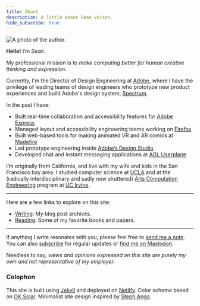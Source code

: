 ```yaml
---
title: About
description: A little about Sean Voisen.
hide_subscribe: true
---
```


<picture>
<source type="image/webp" srcset="{{ site.url }}/assets/images/sean_voisen_wide@480.webp 480w, {{ site.url }}/assets/images/sean_voisen_wide@960.webp 960w, {{ site.url }}/assets/images/sean_voisen_wide@1920.webp 1920w">
<img src="/assets/images/sean_voisen_wide@960.jpg" style="aspect-ratio: 16/9" alt="A photo of the author.">
</picture>

**Hello!** I’m *Sean*. 

My professional mission is to *make computing better for human creative thinking and expression*. 

Currently, I'm the Director of Design Engineering at [Adobe](https://adobe.com), where I have the privilege of leading teams of design engineers who prototype new product experiences and build Adobe's design system, [Spectrum](https://spectrum.adobe.com). 

In the past I have:

* Built real-time collaboration and accessibility features for [Adobe Express](https://express.adobe.com)
* Managed layout and accessibility engineering teams working on [Firefox](https://mozilla.org)
* Built web-based tools for making animated VR and AR comics at [Madefire](https://techcrunch.com/2022/04/29/madefire-shuts-down/)
* Led prototype engineering inside [Adobe’s Design Studio](https://adobe.design)
* Developed chat and instant messaging applications at [AOL Userplane](https://en.wikipedia.org/wiki/Userplane)

I’m originally from California, and live with my wife and kids in the San Francisco bay area. I studied computer science at [UCLA](https://www.ucla.edu) and at the (radically interdisciplinary and sadly now shuttered) [Arts Computation Engineering](https://www.ics.uci.edu/grad/degrees/degree_ace.php) program at [UC Irvine](https://www.uci.edu).

<hr>

Here are a few links to explore on this site:

* [Writing]({{site.url}}/writing): My blog post archives.
* [Reading]({{site.url}}/reading): Some of my favorite books and papers.

<hr>

If anything I write resonates with you, please feel free to <a href="#" class="eml-protected">send me a note</a>. You can also <a href="{{ site.url }}/subscribe">subscribe</a> for regular updates or <a href="https://front-end.social/@svoisen">find me on Mastodon</a>.

Needless to say, *views and opinions expressed on this site are purely my own and not representative of my employer.*

<aside class="footnote">
<h3>Colophon</h3>

This site is built using <a href="https://jekyllrb.com/">Jekyll</a> and deployed on <a href="https://www.netlify.com">Netlify</a>. Color scheme based on <a href="https://meat.io/oksolar">OK Solar</a>. Minimalist site design inspired by <a href="https://stephango.com/">Steph Ango</a>.
</aside>

<script>
    function decode(encodedString) {
        var email = ''; 
        var keyInHex = encodedString.substr(0, 2);
        var key = parseInt(keyInHex, 16);
        for (var n = 2; n < encodedString.length; n += 2) {
            var charInHex = encodedString.substr(n, 2)
            var char = parseInt(charInHex, 16);
            var output = char ^ key;
            email += String.fromCharCode(output);
        }

        return email;
    }

    window.addEventListener('DOMContentLoaded', function() {
        const allElements = document.getElementsByClassName('eml-protected');
        const eml = decode('582b3d3936182e37312b3d3676372a3f');
        for (let i = 0; i < allElements.length; i++) {
            allElements[i].href = 'mailto:' + eml;
        }
    });
</script>

